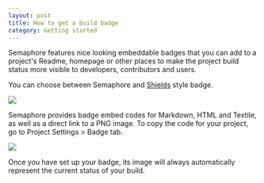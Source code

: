 ```yaml
---
layout: post
title: How to get a build badge
category: Getting started
---
```


Semaphore features nice looking embeddable badges that you can add to a
project's Readme, homepage or other places to make the project build status more
visible to developers, contributors and users.

You can choose between Semaphore and [Shields](http://shields.io/) style badge.

<img src="/docs/assets/img/semaphore-badge/semaphore-badge-example.png" class="img-responsive">

Semaphore provides badge embed codes for Markdown, HTML and Textile, as well as
a direct link to a PNG image. To copy the code for your project, go to Project
Settings > Badge tab.

<img src="/docs/assets/img/settings/settings-badge.png" class="img-responsive">

Once you have set up your badge, its image will always automatically represent
the current status of your build.

